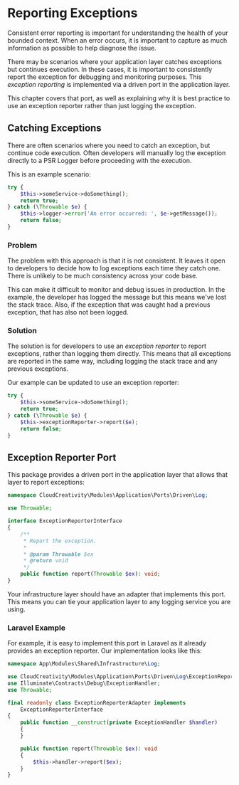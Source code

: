 # Reporting Exceptions

Consistent error reporting is important for understanding the health of your bounded context. When an error occurs, it
is important to capture as much information as possible to help diagnose the issue.

There may be scenarios where your application layer catches exceptions but continues execution. In these cases, it is
important to consistently report the exception for debugging and monitoring purposes. This _exception reporting_ is
implemented via a driven port in the application layer.

This chapter covers that port, as well as explaining why it is best practice to use an exception reporter rather than
just logging the exception.

## Catching Exceptions

There are often scenarios where you need to catch an exception, but continue code execution. Often developers will
manually log the exception directly to a PSR Logger before proceeding with the execution.

This is an example scenario:

```php
try {
    $this->someService->doSomething();
    return true;
} catch (\Throwable $e) {
    $this->logger->error('An error occurred: ', $e->getMessage());
    return false;
}
```

### Problem

The problem with this approach is that it is not consistent. It leaves it open to developers to decide how to log
exceptions each time they catch one. There is unlikely to be much consistency across your code base.

This can make it difficult to monitor and debug issues in production. In the example, the developer has logged the
message but this means we've lost the stack trace. Also, if the exception that was caught had a previous exception, that
has also not been logged.

### Solution

The solution is for developers to use an _exception reporter_ to report exceptions, rather than logging them directly.
This means that all exceptions are reported in the same way, including logging the stack trace and any previous
exceptions.

Our example can be updated to use an exception reporter:

```php
try {
    $this->someService->doSomething();
    return true;
} catch (\Throwable $e) {
    $this->exceptionReporter->report($e);
    return false;
}
```

## Exception Reporter Port

This package provides a driven port in the application layer that allows that layer to report exceptions:

```php
namespace CloudCreativity\Modules\Application\Ports\Driven\Log;

use Throwable;

interface ExceptionReporterInterface
{
    /**
     * Report the exception.
     *
     * @param Throwable $ex
     * @return void
     */
    public function report(Throwable $ex): void;
}
```

Your infrastructure layer should have an adapter that implements this port. This means you can tie your application
layer to any logging service you are using.

### Laravel Example

For example, it is easy to implement this port in Laravel as it already provides an exception reporter. Our
implementation looks like this:

```php
namespace App\Modules\Shared\Infrastructure\Log;

use CloudCreativity\Modules\Application\Ports\Driven\Log\ExceptionReporterInterface;
use Illuminate\Contracts\Debug\ExceptionHandler;
use Throwable;

final readonly class ExceptionReporterAdapter implements 
    ExceptionReporterInterface
{
    public function __construct(private ExceptionHandler $handler)
    {
    }

    public function report(Throwable $ex): void
    {
        $this->handler->report($ex);
    }
}
```